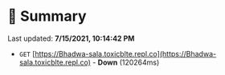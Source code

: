 # 📖 Summary
Last updated: **7/15/2021, 10:14:42 PM**

- `GET` [https://Bhadwa-sala.toxicblte.repl.co](https://Bhadwa-sala.toxicblte.repl.co) - **Down** (120264ms)

